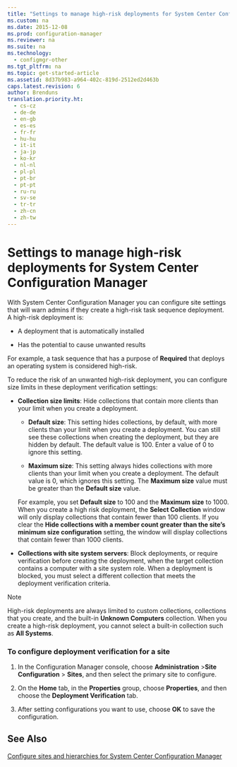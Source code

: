 ```yaml
---
title: "Settings to manage high-risk deployments for System Center Configuration Manager"
ms.custom: na
ms.date: 2015-12-08
ms.prod: configuration-manager
ms.reviewer: na
ms.suite: na
ms.technology: 
  - configmgr-other
ms.tgt_pltfrm: na
ms.topic: get-started-article
ms.assetid: 8d37b983-a964-402c-819d-2512ed2d463b
caps.latest.revision: 6
author: Brenduns
translation.priority.ht: 
  - cs-cz
  - de-de
  - en-gb
  - es-es
  - fr-fr
  - hu-hu
  - it-it
  - ja-jp
  - ko-kr
  - nl-nl
  - pl-pl
  - pt-br
  - pt-pt
  - ru-ru
  - sv-se
  - tr-tr
  - zh-cn
  - zh-tw
---
```

# Settings to manage high-risk deployments for System Center Configuration Manager
With System Center Configuration Manager you can configure site settings that will warn admins if they create a high-risk task sequence deployment. A high-risk deployment is:  
  
-   A deployment that is automatically installed  
  
-   Has the potential to cause unwanted results  
  
 For example, a task sequence that has a purpose of **Required** that deploys an operating system is considered high-risk.  
  
 To reduce the risk of an unwanted high-risk deployment, you can configure size limits in these deployment verification settings:  
  
-   **Collection size limits**: Hide collections that contain more clients than your limit when you create a deployment.  
  
    -   **Default size**: This setting hides collections, by default, with more clients than your limit when you create a deployment. You can still see these collections when creating the deployment, but they are hidden by default. The default value is 100. Enter a value of 0 to ignore this setting.  
  
    -   **Maximum size**: This setting always hides collections with more clients than your limit when you create a deployment. The default value is 0, which ignores this setting. The **Maximum size** value must be greater than the **Default size** value.  
  
     For example, you set **Default size** to 100 and the **Maximum size** to 1000. When you create a high risk deployment, the **Select Collection** window will only display collections that contain fewer than 100 clients. If you clear the **Hide collections with a member count greater than the site’s minimum size configuration** setting, the window will display collections that contain fewer than 1000 clients.  
  
-   **Collections with site system servers**: Block deployments, or require verification before creating the deployment, when the target collection contains a computer with a site system role. When a deployment is blocked, you must select a different collection that meets the deployment verification criteria.  
  
> [!NOTE]  
>  High-risk deployments are always limited to custom collections, collections that you create, and the built-in **Unknown Computers** collection. When you create a high-risk deployment, you cannot select a built-in collection such as **All Systems**.  
  
### To configure deployment verification for a site  
  
1.  In the Configuration Manager console, choose **Administration** >**Site Configuration** > **Sites**, and then select the primary site to configure.  
  
2.  On the **Home** tab, in the **Properties** group, choose **Properties**, and then choose the **Deployment Verification** tab.  
  
3.  After setting configurations you want to use, choose  **OK**  to save the configuration.  
  
## See Also  
 [Configure sites and hierarchies for System Center Configuration Manager](../../core/servers/deploy/configure/configure-sites-and-hierarchies.md)